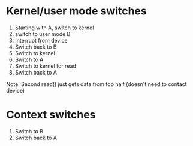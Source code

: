 # Kernel/user mode switches
1. Starting with A, switch to kernel
2. switch to user mode B
3. Interrupt from device
4. Switch back to B
5. Switch to kernel
6. Switch to A
7. Switch to kernel for read
8. Switch back to A

Note: Second read() just gets data from top half (doesn't need to contact device)

# Context switches
1. Switch to B
2. Switch back to A
